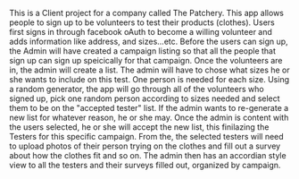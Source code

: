 This is a Client project for a company called The Patchery.
This app allows people to sign up to be volunteers to test their products (clothes). Users first signs in through 
facebook oAuth to become a willing volunteer and adds information like address, and sizes...etc. Before the users
can sign up, the Admin will have created a campaign listing so that all the people that sign up can sign up 
speicically for that campaign. Once the volunteers are in, the admin will create a list. The admin will have to chose
what sizes he or she wants to include on this test. One person is needed for each size. Using a random generator,
the app will go through all of the volunteers who signed up, pick one random person according to sizes needed and 
select them to be on the "accepted tester" list. If the admin wants to re-generate a new list for whatever reason, 
he or she may. Once the admin is content with the users selected, he or she will accept the new list, this finilazing
the Testers for this specific campaign. From the, the selected testers will need to upload photos of their person 
trying on the clothes and fill out a survey about how the clothes fit and so on. The admin then has an accordian 
style view to all the testers and their surveys filled out, organized by campaign. 
